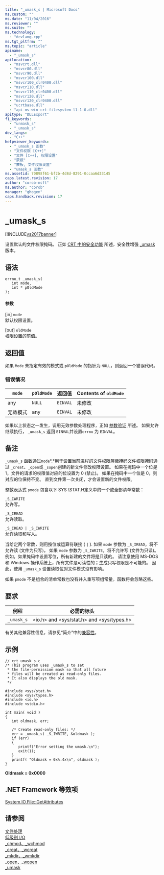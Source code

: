 ```yaml
---
title: "_umask_s | Microsoft Docs"
ms.custom: ""
ms.date: "11/04/2016"
ms.reviewer: ""
ms.suite: ""
ms.technology: 
  - "devlang-cpp"
ms.tgt_pltfrm: ""
ms.topic: "article"
apiname: 
  - "_umask_s"
apilocation: 
  - "msvcrt.dll"
  - "msvcr80.dll"
  - "msvcr90.dll"
  - "msvcr100.dll"
  - "msvcr100_clr0400.dll"
  - "msvcr110.dll"
  - "msvcr110_clr0400.dll"
  - "msvcr120.dll"
  - "msvcr120_clr0400.dll"
  - "ucrtbase.dll"
  - "api-ms-win-crt-filesystem-l1-1-0.dll"
apitype: "DLLExport"
f1_keywords: 
  - "unmask_s"
  - "_umask_s"
dev_langs: 
  - "C++"
helpviewer_keywords: 
  - "_umask_s 函数"
  - "文件权限 [C++]"
  - "文件 [C++], 权限设置"
  - "蒙板"
  - "蒙板, 文件权限设置"
  - "umask_s 函数"
ms.assetid: 70898f61-bf2b-4d8d-8291-0ccaa6d33145
caps.latest.revision: 17
author: "corob-msft"
ms.author: "corob"
manager: "ghogen"
caps.handback.revision: 17
---
```

# _umask_s
[!INCLUDE[vs2017banner](../../assembler/inline/includes/vs2017banner.md)]

设置默认的文件权限掩码。  正如 [CRT 中的安全功能](../../c-runtime-library/security-features-in-the-crt.md) 所述，安全性增强 [\_umask](../../c-runtime-library/reference/umask.md) 版本。  
  
## 语法  
  
```  
errno_t _umask_s(  
   int mode,  
   int * pOldMode  
);  
```  
  
#### 参数  
 \[in\] `mode`  
 默认权限设置。  
  
 \[out\] `oldMode`  
 权限设置的前值。  
  
## 返回值  
 如果 `Mode` 未指定有效的模式或 `pOldMode` 的指针为 `NULL`，则返回一个错误代码。  
  
### 错误情况  
  
|`mode`|`pOldMode`|**返回值**|**Contents of**  `oldMode`|  
|------------|----------------|-------------|--------------------------------|  
|any|`NULL`|`EINVAL`|未修改|  
|无效模式|any|`EINVAL`|未修改|  
  
 如果以上状态之一发生，调用无效参数处理程序，正如 [参数验证](../../c-runtime-library/parameter-validation.md) 所述。  如果允许继续执行， `_umask_s` 返回 `EINVAL`并设置`errno` 为 `EINVAL`。  
  
## 备注  
 `_umask_s` 函数通过`mode`*.*用于设置当前进程的文件权限屏蔽掩码文件权限掩码通过 `_creat`、`_open`或 `_sopen`创建的新文件修改权限设置。  如果在掩码中一个位是 1，文件的请求的权限值对应的位设置为 0 \(禁止\)。  如果在掩码中一个位是 0，则对应的位保持不变。  直到文件第一次关闭，才会设置新的文件权限。  
  
 整数表达式 `pmode` 包含以下 SYS \\STAT.H定义中的一个或全部清单常数：  
  
 `_S_IWRITE`  
 允许写。  
  
 `_S_IREAD`  
 允许读取。  
  
 `_S_IREAD | _S_IWRITE`  
 允许读取和写入。  
  
 当给定两个常数，则用按位或运算符联接 \(         `|`  \).  如果 `mode` 参数为 `_S_IREAD`，将不允许读 \(文件为只写\)。  如果 `mode` 参数为 `_S_IWRITE`，将不允许写 \(文件为只读\)。  例如，如果掩码中设置写位，所有新建的文件将是只读的。  请注意使用 MS\-DOS 和 Windows 操作系统上，所有文件是可读性的；生成只写权限是不可能的。  因此，使用 `_umask_s` 设置读取位对文件模式没有影响。  
  
 如果 `pmode` 不是组合的清单常数也没有并入重写项组常量，函数将会忽略这些。  
  
## 要求  
  
|例程|必需的标头|  
|--------|-----------|  
|`_umask_s`|\<io.h\> and \<sys\/stat.h\> and \<sys\/types.h\>|  
  
 有关其他兼容性信息，请参见“简介”中的[兼容性](../../c-runtime-library/compatibility.md)。  
  
## 示例  
  
```  
// crt_umask_s.c  
/* This program uses _umask_s to set  
 * the file-permission mask so that all future  
 * files will be created as read-only files.  
 * It also displays the old mask.  
 */  
  
#include <sys/stat.h>  
#include <sys/types.h>  
#include <io.h>  
#include <stdio.h>  
  
int main( void )  
{  
   int oldmask, err;  
  
   /* Create read-only files: */  
   err = _umask_s( _S_IWRITE, &oldmask );  
   if (err)  
   {  
      printf("Error setting the umask.\n");  
      exit(1);  
   }  
   printf( "Oldmask = 0x%.4x\n", oldmask );  
}  
```  
  
  **Oldmask \= 0x0000**   
## .NET Framework 等效项  
 [System.IO.File::GetAttributes](https://msdn.microsoft.com/en-us/library/system.io.file.setattributes.aspx)  
  
## 请参阅  
 [文件处理](../../c-runtime-library/file-handling.md)   
 [低级别 I\/O](../../c-runtime-library/low-level-i-o.md)   
 [\_chmod、\_wchmod](../../c-runtime-library/reference/chmod-wchmod.md)   
 [\_creat、\_wcreat](../../c-runtime-library/reference/creat-wcreat.md)   
 [\_mkdir、\_wmkdir](../../c-runtime-library/reference/mkdir-wmkdir.md)   
 [\_open、\_wopen](../../c-runtime-library/reference/open-wopen.md)   
 [\_umask](../../c-runtime-library/reference/umask.md)